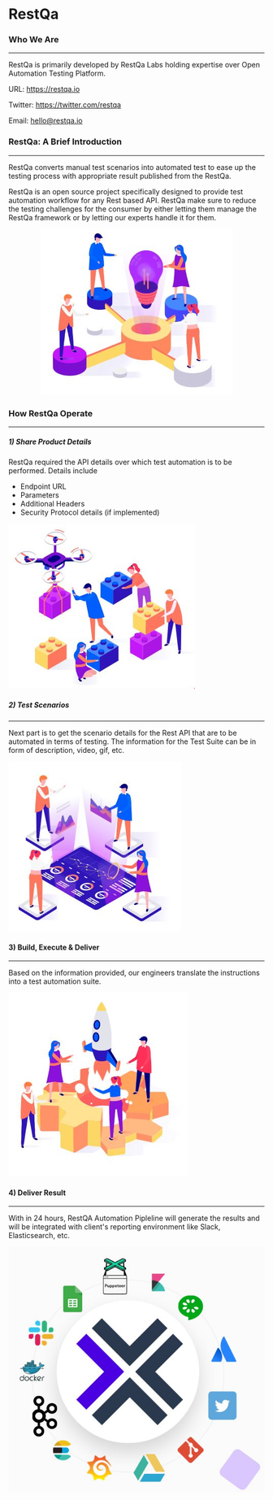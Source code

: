 # **RestQa**

### Who We Are

------

RestQa is primarily developed by RestQa Labs holding expertise over Open Automation Testing Platform. 

URL: <https://restqa.io>

Twitter: <https://twitter.com/restqa>

Email: <hello@restqa.io>

### RestQa: A Brief Introduction

------

RestQa converts manual test scenarios into automated test to ease up the testing process with appropriate result published from the RestQa. 	

RestQa is an open source project specifically designed to provide test automation workflow for any Rest based API. RestQa make sure to reduce the testing challenges for the consumer by either letting them manage the RestQa framework or by letting our experts handle it for them.

<div style="text-align:center"><img src="resources/ExpertsSolving.JPG" /></div>

### How RestQa Operate

------

##### 1) Share Product Details

RestQa required the API details over which test automation is to be performed. Details include

- Endpoint URL
- Parameters
- Additional Headers
- Security Protocol details (if implemented)

![ProductDetails](resources/ProductDetails.JPG)



##### 2) Test Scenarios

------

Next part is to get the scenario details for the Rest API that are to be automated in terms of testing. The information for the Test Suite can be in form of description, video, gif, etc. 

![TestScenario](resources/TestScenario.JPG)

#### 3) Build, Execute & Deliver

------

Based on the information provided, our engineers translate the instructions into a test automation suite. 

![BuildExecute](resources/BuildExecute.JPG)

#### 4) Deliver Result

------

With in 24 hours, RestQA Automation Pipleline will generate the results and will be integrated with client's reporting environment like Slack, Elasticsearch, etc.

![Report](resources/Report.JPG)

